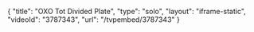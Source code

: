 {
    "title": "OXO Tot Divided Plate",
    "type": "solo",
    "layout": "iframe-static",
    "videoId": "3787343",
    "url": "\/tvpembed\/3787343"
}